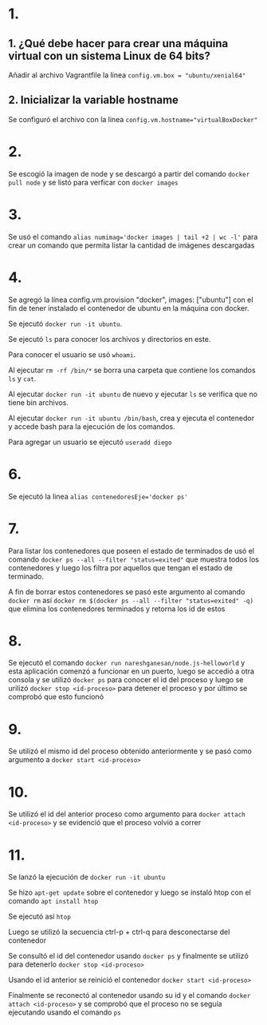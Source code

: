 # 1.

## 1. ¿Qué debe hacer para crear una máquina virtual con un sistema Linux de 64 bits? 

Añadir al archivo Vagrantfile la linea `config.vm.box = "ubuntu/xenial64"`

## 2. Inicializar la variable hostname
 
Se configuró el archivo con la linea `config.vm.hostname="virtualBoxDocker"`

# 2. 

Se escogió la imagen de node y se descargó a partir del comando 
`docker pull node` y se listó para verficar con `docker images`

# 3.

Se usó el comando `alias numimag='docker images | tail +2 | wc -l'` para crear un comando que
permita listar la cantidad de imágenes descargadas

# 4.

Se agregó la línea config.vm.provision "docker", images: ["ubuntu"] con el fin
de tener instalado el contenedor de ubuntu en la máquina con docker.

Se ejecutó `docker run -it ubuntu`.

Se ejecutó `ls` para conocer los archivos y directorios en este.

Para conocer el usuario se usó `whoami`.

Al ejecutar `rm -rf /bin/*` se borra una carpeta que contiene los comandos
`ls` y `cat`.

Al ejecutar `docker run -it ubuntu` de nuevo y ejecutar `ls` se verifica que no tiene bin 
archivos.

Al ejecutar `docker run -it ubuntu /bin/bash`, crea y ejecuta el contenedor y 
accede bash para la ejecución de los comandos.

Para agregar un usuario se ejecutó `useradd diego`


# 6.

Se ejecutó la linea `alias contenedoresEje='docker ps'`

# 7.

Para listar los contenedores que poseen el estado de terminados de usó el comando `docker ps --all --filter "status=exited"` que muestra
todos los contenedores y luego los filtra por aquellos que tengan el estado de terminado.

A fin de borrar estos contenedores se pasó este argumento al comando `docker rm` así `docker rm $(docker ps --all --filter "status=exited" -q)`
que elimina los contenedores terminados y retorna los id de estos


# 8.

Se ejecutó el comando `docker run nareshganesan/node.js-helloworld` y esta aplicación comenzó a funcionar en un puerto, luego se 
accedió a otra consola y se utilizó `docker ps` para conocer el id del proceso y luego se urilizó `docker stop <id-proceso>` para
detener el proceso y por último se comprobó que esto funcionó

# 9.  

Se utilizó el mismo id del proceso obtenido anteriormente y se pasó como argumento a `docker start <id-proceso>`

# 10.

Se utilizó el id del anterior proceso como argumento para `docker attach <id-proceso>` y se evidenció que el proceso volvió a correr

# 11.

Se lanzó la ejecución de `docker run -it ubuntu`

Se hizo `apt-get update` sobre el contenedor y luego se instaló htop con el comando `apt install htop`

Se ejecutó así `htop`

Luego se utilizó la secuencia ctrl-p + ctrl-q para desconectarse del contenedor 

Se consultó el id del contenedor usando `docker ps` y finalmente se utilizó para detenerlo `docker stop <id-proceso>`

Usando el id anterior se reinició el contenedor `docker start <id-proceso>`

Finalmente se reconectó al contenedor usando su id y el comando `docker attach <id-proceso>` y se comprobó que el proceso no se seguía 
ejecutando usando el comando `ps`	

